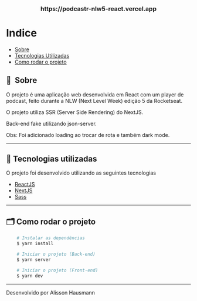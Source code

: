 <h3 align="center">
    https://podcastr-nlw5-react.vercel.app
</h3>

# Indice

- [Sobre](#-sobre)
- [Tecnologias Utilizadas](#-tecnologias-utilizadas)
- [Como rodar o projeto](#-como-rodar-o-projeto)

## 🔖&nbsp; Sobre

O projeto é uma aplicação web desenvolvida em React com um player de podcast, feito durante a NLW (Next Level Week) edição 5 da Rocketseat.

O projeto utiliza SSR (Server Side Rendering) do NextJS.

Back-end fake utilizando json-server.

Obs: Foi adicionado loading ao trocar de rota e também dark mode.

---

## 🚀 Tecnologias utilizadas

O projeto foi desenvolvido utilizando as seguintes tecnologias

- [ReactJS](https://reactjs.org)
- [NextJS](https://nextjs.org)
- [Sass](https://sass-lang.com)

---

## 🗂 Como rodar o projeto

```bash
    # Instalar as dependências
    $ yarn install

    # Iniciar o projeto (Back-end)
    $ yarn server

    # Iniciar o projeto (Front-end)
    $ yarn dev
```

---

Desenvolvido por Alisson Hausmann